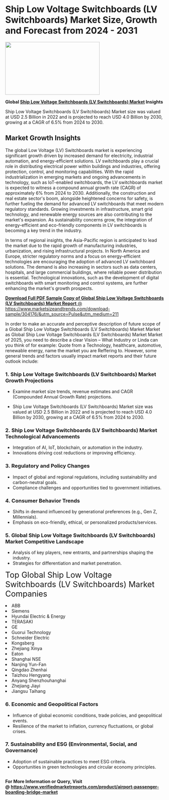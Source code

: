 <H1>Ship Low Voltage Switchboards (LV Switchboards) Market Size, Growth and Forecast from 2024 - 2031</H1><img class="aligncenter size-medium wp-image-584254" src="https://thirdeyenews.in/wp-content/uploads/2024/09/Global-Market-Research-300x168.jpeg" alt="" width="300" height="168" /><p><strong>Global&nbsp;<a href="https://www.marketsizeandtrends.com/download-sample/304176/&amp;utm_source=Pulse&amp;utm_medium=211">Ship Low Voltage Switchboards (LV Switchboards) Market</a> Insights</strong></p><p>Ship Low Voltage Switchboards (LV Switchboards) Market size was valued at USD 2.5 Billion in 2022 and is projected to reach USD 4.0 Billion by 2030, growing at a CAGR of 6.5% from 2024 to 2030.</p><p><h2>Market Growth Insights</h2> <p>The global Low Voltage (LV) Switchboards market is experiencing significant growth driven by increased demand for electricity, industrial automation, and energy-efficient solutions. LV switchboards play a crucial role in distributing electrical power within buildings and industries, offering protection, control, and monitoring capabilities. With the rapid industrialization in emerging markets and ongoing advancements in technology, such as IoT-enabled switchboards, the LV switchboards market is expected to witness a compound annual growth rate (CAGR) of approximately 6% from 2024 to 2030. Additionally, the construction and real estate sector's boom, alongside heightened concerns for safety, is further fueling the demand for advanced LV switchboards that meet modern regulatory standards. Growing investments in infrastructure, smart grid technology, and renewable energy sources are also contributing to the market's expansion. As sustainability concerns grow, the integration of energy-efficient and eco-friendly components in LV switchboards is becoming a key trend in the industry.</p> <p><a href="#"></a></p> <p>In terms of regional insights, the Asia-Pacific region is anticipated to lead the market due to the rapid growth of manufacturing industries, urbanization, and rising infrastructural projects. In North America and Europe, stricter regulatory norms and a focus on energy-efficient technologies are encouraging the adoption of advanced LV switchboard solutions. The demand is also increasing in sectors such as data centers, hospitals, and large commercial buildings, where reliable power distribution is essential. Technological innovations, such as the development of digital switchboards with smart monitoring and control systems, are further enhancing the market's growth prospects.</p> <p><a href="#"></p><p><span class=""><strong>Download Full PDF Sample Copy of Global Ship Low Voltage Switchboards (LV Switchboards) Market Report</strong> @ <a href="https://www.marketsizeandtrends.com/download-sample/304176/&amp;utm_source=Pulse&amp;utm_medium=211" target="_blank">https://www.marketsizeandtrends.com/download-sample/304176/&amp;utm_source=Pulse&amp;utm_medium=211</a></span></p><p>In order to make an accurate and perceptive description of future scope of a Global&nbsp;Ship Low Voltage Switchboards (LV Switchboards) Market Market as Global&nbsp;Ship Low Voltage Switchboards (LV Switchboards) Market Market of 2025, you need to describe a clear Vision &ndash; What Industry or Linda can you think of for example: Quote from a Technology, healthcare, automotive, renewable energy, name the market you are Reffering to. However, some general trends and factors usually impact market reports and their future outlook include:</p><h3>1.&nbsp;<strong>Ship Low Voltage Switchboards (LV Switchboards) Market Growth Projections</strong></h3><ul><li>Examine market size trends, revenue estimates and CAGR (Compounded Annual Growth Rate) projections.</li><li><p>Ship Low Voltage Switchboards (LV Switchboards) Market size was valued at USD 2.5 Billion in 2022 and is projected to reach USD 4.0 Billion by 2030, growing at a CAGR of 6.5% from 2024 to 2030.</p></li></ul><h3>2.&nbsp;<strong>Ship Low Voltage Switchboards (LV Switchboards) Market Technological Advancements</strong></h3><ul><li>Integration of AI, IoT, blockchain, or automation in the industry.</li><li>Innovations driving cost reductions or improving efficiency.</li></ul><h3>3.&nbsp;<strong>Regulatory and Policy Changes</strong></h3><ul><li>Impact of global and regional regulations, including sustainability and carbon-neutral goals.</li><li>Compliance challenges and opportunities tied to government initiatives.</li></ul><h3>4.&nbsp;<strong>Consumer Behavior Trends</strong></h3><ul><li>Shifts in demand influenced by generational preferences (e.g., Gen Z, Millennials).</li><li>Emphasis on eco-friendly, ethical, or personalized products/services.</li></ul><h3>5.&nbsp;<strong>Global Ship Low Voltage Switchboards (LV Switchboards) Market Competitive Landscape</strong></h3><ul><li>Analysis of key players, new entrants, and partnerships shaping the industry.</li><li>Strategies for differentiation and market penetration.</li></ul><p data-pm-slice="1 1 []"><span style="color: inherit; font-family: inherit; font-size: 25px;">Top Global Ship Low Voltage Switchboards (LV Switchboards) Market Companies</span></p><div class="" data-test-id=""><p><li>ABB</li><li> Siemens</li><li> Hyundai Electric & Energy</li><li> TERASAKI</li><li> GE</li><li> Guorui Technology</li><li> Schneider Electric</li><li> Kongsberg</li><li> Zhejiang Xinya</li><li> Eaton</li><li> Shanghai NSE</li><li> Nanjing Yun-Fan</li><li> Qingdao Zhenhai</li><li> Taizhou Hengyang</li><li> Anyang Shenzhouhanghai</li><li> Zhejiang Jiayi</li><li> Jiangsu Taihang</li></p></div><h3>6.&nbsp;<strong>Economic and Geopolitical Factors</strong></h3><ul><li>Influence of global economic conditions, trade policies, and geopolitical events.</li><li>Resilience of the market to inflation, currency fluctuations, or global crises.</li></ul><h3>7.&nbsp;<strong>Sustainability and ESG (Environmental, Social, and Governance)</strong></h3><ul><li>Adoption of sustainable practices to meet ESG criteria.</li><li>Opportunities in green technologies and circular economy principles.</li></ul><h2><strong style="font-size: 14px;">For More Information or Query, Visit @&nbsp;</strong><a style="background-color: #ffffff; font-size: 14px;" href="https://www.marketsizeandtrends.com/report/ship-low-voltage-switchboards-lv-switchboards-market/" target="_blank">https://www.verifiedmarketreports.com/product/airport-passenger-boarding-bridge-market</a></h2>
